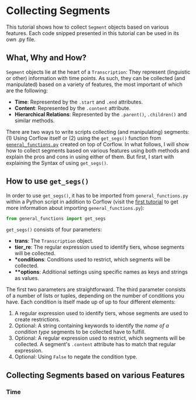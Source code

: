 # Collecting Segments

This tutorial shows how to collect `Segment` objects based on various features. Each code snipped presented in this tutorial can be used in its own .py file.

## What, Why and How?

`Segment` objects lie at the heart of a `Transcription`: They represent (linguistic or other) information with time points. As such, they can be collected (and manipulated) based on a variety of features, the most important of which are the following:

* **Time**: Represented by the `.start` and `.end` attributes.
* **Content**: Represented by the `.content` attribute.
* **Hierarchical Relations**: Represented by the `.parent()`, `.children()` and similar methods.

There are two ways to write scripts collecting (and manipulating) segments: (1) Using Corflow itself or (2) using the `get_segs()` function from [`general_functions.py`](../../general_functions.py) created on top of Corflow. In what follows, I will show how to collect segments based on various features using both methods and explain the pros and cons in using either of them. But first, I start with explaining the Syntax of using `get_segs()`.

## How to use `get_segs()`

In order to use `get_segs()`, it has to be imported from `general_functions.py` within a Python script in addition to Corflow (visit the [first tutorial](../00_getting_started/README.md#general-functions) to get more information about importing `general_functions.py`):

```python
from general_functions import get_segs
```

`get_segs()` consists of four parameters:

* **trans**: The `Transcription` object.
* **tier_re**: The regular expression used to identify tiers, whose segments will be collected.
* **\*conditions**: Conditions used to restrict, which segments will be collected.
* **\*\*options**: Additional settings using specific names as keys and strings as values.

The first two parameters are straightforward. The third parameter consists of a number of lists or tuples, depending on the number of conditions you have. Each condition is itself made up of up to four different elements:

1. A regular expression used to identify tiers, whose segments are used to create restrictions.
2. Optional: A string containing keywords to identify the *name of a condition type* segments to be collected have to fulfill.
3. Optional: A regular expression used to restrict, which segments will be collected. A segment's `.content` attribute has to match that regular expression.
4. Optional: Using `False` to negate the condition type.

## Collecting Segments based on various Features

### Time